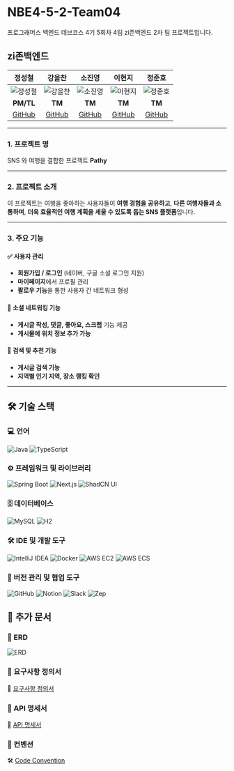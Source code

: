 # NBE4-5-2-Team04

프로그래머스 백엔드 데브코스 4기 5회차 4팀 zi존백엔드 2차 팀 프로젝트입니다.

## zi존백엔드

|                **정성철**                 |                   **강을찬**                   |                   **소진영**                   |                 **이현지**                  |                 **정준호**                  |
| :---------------------------------------: | :--------------------------------------------: | :--------------------------------------------: | :-----------------------------------------: | :-----------------------------------------: |
| ![정성철](https://github.com/jsc5023.png) | ![강을찬](https://github.com/TheGreatKang.png) | ![소진영](https://github.com/Jinyoung0718.png) | ![이현지](https://github.com/cloudmato.png) | ![정준호](https://github.com/junho1131.png) |
|                 **PM/TL**                 |                     **TM**                     |                     **TM**                     |                   **TM**                    |                   **TM**                    |
|   [GitHub](https://github.com/jsc5023)    |   [GitHub](https://github.com/TheGreatKang)    |   [GitHub](https://github.com/Jinyoung0718)    |   [GitHub](https://github.com/cloudmato)    |   [GitHub](https://github.com/junho1131)    |

---

### 1. 프로젝트 명

SNS 와 여행을 결합한 프로젝트 **Pathy**

---

### 2. 프로젝트 소개

이 프로젝트는 여행을 좋아하는 사용자들이 **여행 경험을 공유하고**, **다른 여행자들과 소통하며**, **더욱 효율적인 여행 계획을 세울 수 있도록 돕는 SNS 플랫폼**입니다.

---

### 3. 주요 기능

#### ✅ 사용자 관리

- **회원가입 / 로그인** (네이버, 구글 소셜 로그인 지원)
- **마이페이지**에서 프로필 관리
- **팔로우 기능**을 통한 사용자 간 네트워크 형성

#### 📝 소셜 네트워킹 기능

- **게시글 작성, 댓글, 좋아요, 스크랩** 기능 제공
- **게시물에 위치 정보 추가 가능**

#### 🔎 검색 및 추천 기능

- **게시글 검색 기능**
- **지역별 인기 지역, 장소 랭킹 확인**

---

## 🛠 기술 스택

### 💻 언어

![Java](https://img.shields.io/badge/Java-007396?style=flat&logo=java&logoColor=white)
![TypeScript](https://img.shields.io/badge/TypeScript-3178C6?style=flat&logo=TypeScript&logoColor=white)

### ⚙ 프레임워크 및 라이브러리

![Spring Boot](https://img.shields.io/badge/Spring%20Boot-6DB33F?style=flat&logo=springboot&logoColor=white)
![Next.js](https://img.shields.io/badge/Next.js-000000?style=flat&logo=nextdotjs&logoColor=white)
![ShadCN UI](https://img.shields.io/badge/ShadCN%20UI-FF6F61?style=flat)

### 🗄 데이터베이스

![MySQL](https://img.shields.io/badge/MySQL-4479A1?style=flat&logo=mysql&logoColor=white)
![H2](https://img.shields.io/badge/H2-007396?style=flat)

### 🛠 IDE 및 개발 도구

![IntelliJ IDEA](https://img.shields.io/badge/IntelliJ%20IDEA-000000?style=flat&logo=intellijidea&logoColor=white)
![Docker](https://img.shields.io/badge/Docker-2496ED?style=flat&logo=docker&logoColor=white)
![AWS EC2](https://img.shields.io/badge/AWS%20EC2-569A31?style=flat&logo=amazonaws&logoColor=white)
![AWS ECS](https://img.shields.io/badge/Nginx-232F3E?style=flat&logo=amazonaws&logoColor=white)

### 🔧 버전 관리 및 협업 도구

![GitHub](https://img.shields.io/badge/GitHub-181717?style=flat&logo=github&logoColor=white)
![Notion](https://img.shields.io/badge/Notion-000000?style=flat&logo=notion&logoColor=white)
![Slack](https://img.shields.io/badge/Slack-4A154B?style=flat&logo=slack&logoColor=white)
![Zep](https://img.shields.io/badge/Zep-FF6F61?style=flat)

## 📌 추가 문서

### 🔗 ERD

![ERD](https://github.com/user-attachments/assets/3fa78a26-706e-4af1-85ba-d2c884efd5fd)

### 🔗 요구사항 정의서

📜 [요구사항 정의서](https://www.notion.so/1a73550b7b55803fa23ad52c9928777e)

### 🔗 API 명세서

📌 [API 명세서](https://www.notion.so/API-1aa3550b7b5580569632f44bf8c681d1)

### 🔗 컨벤션

🛠 [Code Convention](https://www.notion.so/1a73550b7b5580abb9c8c8f25fb5febc)
